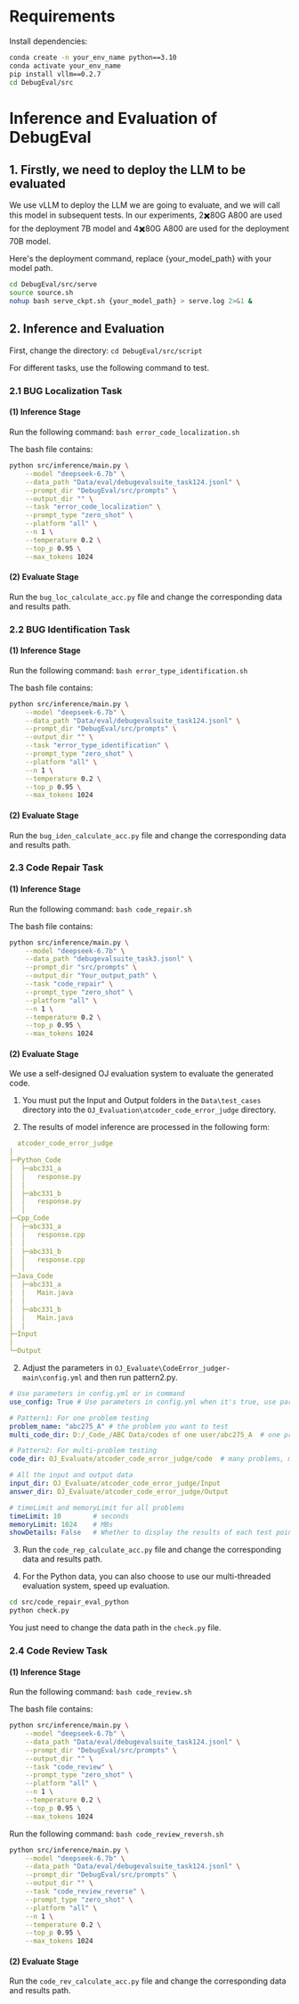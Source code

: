 # Requirements

Install dependencies:

```sh
conda create -n your_env_name python==3.10
conda activate your_env_name
pip install vllm==0.2.7
cd DebugEval/src
```

# Inference and Evaluation of DebugEval

## 1. Firstly, we need to deploy the LLM to be evaluated

We use vLLM to deploy the LLM we are going to evaluate, and we will call this model in subsequent tests. In our experiments, 2✖️80G A800 are used for the deployment 7B model and 4✖️80G A800 are used for the deployment 70B model.

Here's the deployment command, replace {your_model_path} with your model path.

```bash
cd DebugEval/src/serve
source source.sh
nohup bash serve_ckpt.sh {your_model_path} > serve.log 2>&1 &
```

## 2. Inference and Evaluation

First, change the directory: `cd DebugEval/src/script`

For different tasks, use the following command to test.

### 2.1 BUG Localization Task
#### (1) Inference Stage

Run the following command: `bash error_code_localization.sh` 

The bash file contains:

```sh
python src/inference/main.py \
    --model "deepseek-6.7b" \
    --data_path "Data/eval/debugevalsuite_task124.jsonl" \
    --prompt_dir "DebugEval/src/prompts" \
    --output_dir "" \
    --task "error_code_localization" \
    --prompt_type "zero_shot" \
    --platform "all" \
    --n 1 \
    --temperature 0.2 \
    --top_p 0.95 \
    --max_tokens 1024
```

#### (2) Evaluate Stage

Run the `bug_loc_calculate_acc.py` file and change the corresponding data and results path.

### 2.2 BUG Identification Task
#### (1) Inference Stage

Run the following command: `bash error_type_identification.sh` 

The bash file contains:

```sh
python src/inference/main.py \
    --model "deepseek-6.7b" \
    --data_path "Data/eval/debugevalsuite_task124.jsonl" \
    --prompt_dir "DebugEval/src/prompts" \
    --output_dir "" \
    --task "error_type_identification" \
    --prompt_type "zero_shot" \
    --platform "all" \
    --n 1 \
    --temperature 0.2 \
    --top_p 0.95 \
    --max_tokens 1024
```

#### (2) Evaluate Stage

Run the `bug_iden_calculate_acc.py` file and change the corresponding data and results path.

### 2.3 Code Repair Task
#### (1) Inference Stage

Run the following command: `bash code_repair.sh` 

The bash file contains:

```sh
python src/inference/main.py \
    --model "deepseek-6.7b" \
    --data_path "debugevalsuite_task3.jsonl" \
    --prompt_dir "src/prompts" \
    --output_dir "Your_output_path" \
    --task "code_repair" \
    --prompt_type "zero_shot" \
    --platform "all" \
    --n 1 \
    --temperature 0.2 \
    --top_p 0.95 \
    --max_tokens 1024
```

#### (2) Evaluate Stage
We use a self-designed OJ evaluation system to evaluate the generated code.
1) You must put the Input and Output folders in the `Data\test_cases` directory into the `OJ_Evaluation\atcoder_code_error_judge` directory.

2) The results of model inference are processed in the following form:

```yaml
  atcoder_code_error_judge
│  
├─Python_Code
│  ├─abc331_a
│  │   response.py
│  │      
│  ├─abc331_b
│  │   response.py
│  │
├─Cpp_Code
│  ├─abc331_a
│  │   response.cpp
│  │      
│  ├─abc331_b
│  │   response.cpp
│  │
├─Java_Code
│  ├─abc331_a
│  │   Main.java
│  │      
│  ├─abc331_b
│  │   Main.java
│  │
├─Input
│          
└─Output
```

2) Adjust the parameters in `OJ_Evaluate\CodeError_judger-main\config.yml` and then run pattern2.py.

```yaml
# Use parameters in config.yml or in command
use_config: True # Use parameters in config.yml when it's true, use parameters in command when it's false

# Pattern1: For one problem testing
problem_name: "abc275_A" # the problem you want to test
multi_code_dir: D:/_Code_/ABC Data/codes of one user/abc275_A  # one problem, many code for the problem

# Pattern2: For multi-problem testing
code_dir: OJ_Evaluate/atcoder_code_error_judge/code  # many problems, many code for each problem

# All the input and output data
input_dir: OJ_Evaluate/atcoder_code_error_judge/Input
answer_dir: OJ_Evaluate/atcoder_code_error_judge/Output

# timeLimit and memoryLimit for all problems
timeLimit: 10        # seconds
memoryLimit: 1024    # MBs
showDetails: False   # Whether to display the results of each test point
```

3) Run the `code_rep_calculate_acc.py` file and change the corresponding data and results path.
   
4) For the Python data, you can also choose to use our multi-threaded evaluation system, speed up evaluation.
  
  ```sh
  cd src/code_repair_eval_python
  python check.py
  ```

  You just need to change the data path in the `check.py` file.

### 2.4 Code Review Task

#### (1) Inference Stage

Run the following command: `bash code_review.sh` 

The bash file contains:

```sh
python src/inference/main.py \
    --model "deepseek-6.7b" \
    --data_path "Data/eval/debugevalsuite_task124.jsonl" \
    --prompt_dir "DebugEval/src/prompts" \
    --output_dir "" \
    --task "code_review" \
    --prompt_type "zero_shot" \
    --platform "all" \
    --n 1 \
    --temperature 0.2 \
    --top_p 0.95 \
    --max_tokens 1024
```

Run the following command: `bash code_review_reversh.sh` 

```sh
python src/inference/main.py \
    --model "deepseek-6.7b" \
    --data_path "Data/eval/debugevalsuite_task124.jsonl" \
    --prompt_dir "DebugEval/src/prompts" \
    --output_dir "" \
    --task "code_review_reverse" \
    --prompt_type "zero_shot" \
    --platform "all" \
    --n 1 \
    --temperature 0.2 \
    --top_p 0.95 \
    --max_tokens 1024
```

#### (2) Evaluate Stage

Run the `code_rev_calculate_acc.py` file and change the corresponding data and results path.
